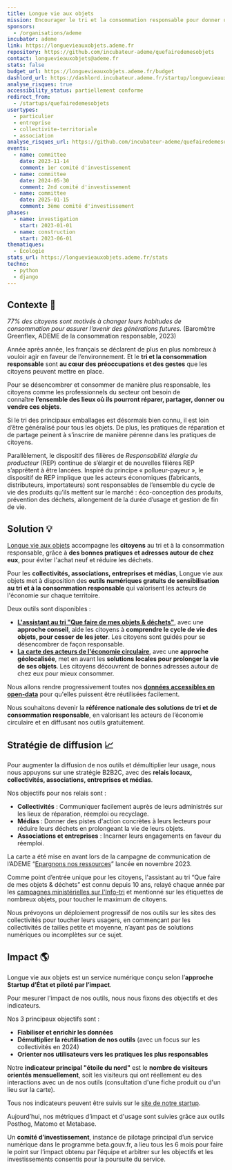 ```yaml
---
title: Longue vie aux objets
mission: Encourager le tri et la consommation responsable pour donner une nouvelle vie aux objets, éviter l'achat neuf et réduire les déchets
sponsors:
  - /organisations/ademe
incubator: ademe
link: https://longuevieauxobjets.ademe.fr
repository: https://github.com/incubateur-ademe/quefairedemesobjets
contact: longuevieauxobjets@ademe.fr
stats: false
budget_url: https://longuevieauxobjets.ademe.fr/budget
dashlord_url: https://dashlord.incubateur.ademe.fr/startup/longuevieauxobjets
analyse_risques: true
accessibility_status: partiellement conforme
redirect_from:
  - /startups/quefairedemesobjets
usertypes:
  - particulier
  - entreprise
  - collectivite-territoriale
  - association
analyse_risques_url: https://github.com/incubateur-ademe/quefairedemesobjets/blob/main/SECURITY.md
events:
  - name: committee
    date: 2023-11-14
    comment: 1er comité d'investissement
  - name: committee
    date: 2024-05-30
    comment: 2nd comité d'investissement
  - name: committee
    date: 2025-01-15
    comment: 3ème comité d'investissement
phases:
  - name: investigation
    start: 2023-01-01
  - name: construction
    start: 2023-06-01
thematiques:
  - Écologie
stats_url: https://longuevieauxobjets.ademe.fr/stats
techno:
  - python
  - django
---
```

## Contexte 👀


*77% des citoyens sont motivés à changer leurs habitudes de consommation pour assurer l’avenir des générations futures.* (Baromètre Greenflex, ADEME de la consommation responsable, 2023)

Année après année, les français se déclarent de plus en plus nombreux à vouloir agir en faveur de l’environnement. Et le **tri et la consommation responsable** sont **au cœur des préoccupations** **et des gestes** que les citoyens peuvent mettre en place.

Pour se désencombrer et consommer de manière plus responsable, les citoyens comme les professionnels du secteur ont besoin de connaître **l’ensemble des lieux où ils pourront réparer, partager, donner ou vendre ces objets**.

Si le tri des principaux emballages est désormais bien connu, il est loin d’être généralisé pour tous les objets. De plus, les pratiques de réparation et de partage peinent à s’inscrire de manière pérenne dans les pratiques de citoyens.

Parallèlement, le dispositif des filières de *Responsabilité élargie du producteur* (REP) continue de s’élargir et de nouvelles filières REP s’apprêtent à être lancées.
Inspiré du principe « pollueur-payeur », le dispositif de REP implique que les acteurs économiques (fabricants, distributeurs, importateurs) sont responsables de l’ensemble du cycle de vie des produits qu’ils mettent sur le marché : éco-conception des produits, prévention des déchets, allongement de la durée d’usage et gestion de fin de vie.

## Solution 💡
[Longue vie aux objets](https://longuevieauxobjets.ademe.fr/?mtm_campaign=FicheBetaGouv) accompagne les **citoyens** au tri et à la consommation responsable, grâce à **des bonnes pratiques et adresses autour de chez eux**, pour éviter l'achat neuf et réduire les déchets.

Pour les **collectivités, associations, entreprises et médias**, Longue vie aux objets met à disposition des **outils numériques gratuits de sensibilisation au tri et à la consommation responsable** qui valorisent les acteurs de l'économie sur chaque territoire.

Deux outils sont disponibles :
* **[L'assistant au tri "Que faire de mes objets & déchets"](https://quefairedemesdechets.ademe.fr/?mtm_campaign=FicheBetaGouv)**, avec une **approche conseil**, aide les citoyens à **comprendre le cycle de vie des objets, pour cesser de les jeter**. Les citoyens sont guidés pour se désencombrer de façon responsable.
* **[La carte des acteurs de l'économie circulaire](https://longuevieauxobjets.ademe.fr/lacarte/?mtm_campaign=FicheBetaGouv)**, avec une **approche géolocalisée**, met en avant les **solutions locales pour prolonger la vie de ses objets**. Les citoyens découvrent de bonnes adresses autour de chez eux pour mieux consommer.

Nous allons rendre progressivement toutes nos  **[données accessibles en open-data](https://longuevieauxobjets.ademe.fr/reutiliser-nos-donnees/?mtm_campaign=FicheBetaGouv)** pour qu'elles puissent être réutilisées facilement.

Nous souhaitons devenir la **référence nationale des solutions de tri et de consommation responsable**, en valorisant les acteurs de l’économie circulaire et en diffusant nos outils gratuitement.

## Stratégie de diffusion 📈

Pour augmenter la diffusion de nos outils et démultiplier leur usage, nous nous appuyons sur une stratégie B2B2C, avec des **relais locaux, collectivités, associations,  entreprises et médias**.

Nos objectifs pour nos relais sont : 
- **Collectivités** : Communiquer facilement auprès de leurs administrés sur les lieux de réparation, réemploi ou recyclage.
- **Médias** : Donner des pistes d'action concrètes à leurs lecteurs pour réduire leurs déchets en prolongeant la vie de leurs objets.
- **Associations et entreprises** : Incarner leurs engagements en faveur du réemploi.

La carte a été mise en avant lors de la campagne de communication de l’ADEME “[Epargnons nos ressources](https://epargnonsnosressources.gouv.fr/)” lancée en novembre 2023.

Comme point d’entrée unique pour les citoyens, l'assistant au tri “Que faire de mes objets & déchets” est connu depuis 10 ans, relayé chaque année par les [campagnes ministérielles sur l'Info-tri](https://www.ecologie.gouv.fr/info-tri) et mentionné sur les étiquettes de nombreux objets, pour toucher le maximum de citoyens. 

Nous prévoyons un déploiement progressif de nos outils sur les sites des collectivités pour toucher leurs usagers, en commençant par les collectivités de tailles petite et moyenne, n’ayant pas de solutions numériques ou incomplètes sur ce sujet.



## Impact 🌎

Longue vie aux objets est un service numérique conçu selon l’**approche Startup d’État et piloté par l’impact**.

Pour mesurer l'impact de nos outils, nous nous fixons des objectifs et des indicateurs.

Nos 3 principaux objectifs sont :
* **Fiabiliser et enrichir les données**
* **Démultiplier la réutilisation de nos outils** (avec un focus sur les collectivités en 2024)
* **Orienter nos utilisateurs vers les pratiques les plus responsables** 

Notre **indicateur principal "étoile du nord"** est le **nombre de visiteurs orientés mensuellement**, soit les visiteurs qui ont réellement eu des interactions avec un de nos outils (consultation d'une fiche produit ou d'un lieu sur la carte). 

Tous nos indicateurs peuvent être suivis sur le [site de notre startup](https://longuevieauxobjets.ademe.fr/stats/).

Aujourd’hui, nos métriques d’impact et d'usage sont suivies grâce aux outils Posthog, Matomo et Metabase.

Un **comité d’investissement**, instance de pilotage principal d’un service numérique dans le programme beta.gouv.fr, a lieu tous les 6 mois pour faire le point sur l’impact obtenu par l’équipe et arbitrer sur les objectifs et les investissements consentis pour la poursuite du service.
